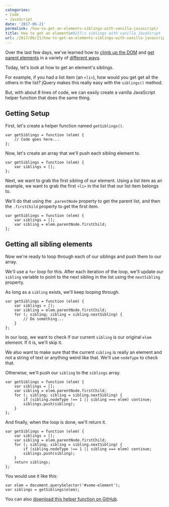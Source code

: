 ```yaml
---
categories:
- Code
- JavaScript
date: '2017-06-21'
permalink: /how-to-get-an-elements-siblings-with-vanilla-javascript/
title: How to get an element&#8217;s siblings with vanilla JavaScript
url: /2017/06/21/how-to-get-an-elements-siblings-with-vanilla-javascript
---
```


Over the last few days, we've learned how to [climb up the DOM](/how-to-get-the-closest-parent-element-with-a-matching-selector-using-vanilla-javascript/) and [get parent elements](/how-to-get-all-parent-elements-with-vanilla-javascript/) in a variety of [different ways](/climbing-up-the-dom-until-you-hit-a-match-with-vanilla-javascript/).

Today, let's look at how to get an element's siblings.

For example, if you had a list item (an `<li>`), how would you get get all the others in the list? jQuery makes this really easy with the `siblings()` method.

But, with about 8 lines of code, we can easily create a vanilla JavaScript helper function that does the same thing.

## Getting Setup

First, let's create a helper function named `getSiblings()`.

```lang-javascript
var getSiblings = function (elem) {
	// Code goes here...
};
```

Now, let's create an array that we'll push each sibling element to.

```lang-javascript
var getSiblings = function (elem) {
	var siblings = [];
};
```

Next, we want to grab the first sibling of our element. Using a list item as an example, we want to grab the first `<li>` in the list that our list item belongs to.

We'll do that using the `.parentNode` property to get the parent list, and then the `.firstChild` property to get the first item.

```lang-javascript
var getSiblings = function (elem) {
	var siblings = [];
	var sibling = elem.parentNode.firstChild;
};
```

## Getting all sibling elements

Now we're ready to loop through each of our siblings and push them to our array.

We'll use a `for` loop for this. After each iteration of the loop, we'll update our `sibling` variable to point to the next sibling in the list using the `nextSibling` property.

As long as a `sibling` exists, we'll keep looping through.

```lang-javascript
var getSiblings = function (elem) {
	var siblings = [];
	var sibling = elem.parentNode.firstChild;
	for (; sibling; sibling = sibling.nextSibling) {
		// Do something...
	}
};
```

In our loop, we want to check if our current `sibling` is our original `elem` element. If it is, we'll skip it.

We also want to make sure that the current `sibling` is really an element and not a string of text or anything weird like that. We'll use `nodeType` to check that.

Otherwise, we'll push our `sibling` to the `siblings` array.

```lang-javascript
var getSiblings = function (elem) {
	var siblings = [];
	var sibling = elem.parentNode.firstChild;
	for (; sibling; sibling = sibling.nextSibling) {
		if (sibling.nodeType !== 1 || sibling === elem) continue;
		siblings.push(sibling);
	}
};
```

And finally, when the loop is done, we'll return it.

```lang-javascript
var getSiblings = function (elem) {
	var siblings = [];
	var sibling = elem.parentNode.firstChild;
	for (; sibling; sibling = sibling.nextSibling) {
		if (sibling.nodeType !== 1 || sibling === elem) continue;
		siblings.push(sibling);
	}
	return siblings;
};
```

You would use it like this:

```lang-javascript
var elem = document.querySelector('#some-element');
var siblings = getSiblings(elem);
```

You can also [download this helper function on GitHub](https://github.com/cferdinandi/getSiblings).